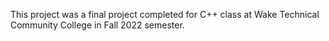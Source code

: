 This project was a final project completed for C++ class at Wake Technical Community College in Fall 2022 semester.
